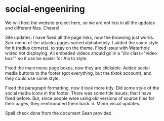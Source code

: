 # social-engeeniring
We will host the website project here, so we are not lost in all the updates and different files. 
Cheers!


Site updates: I have fixed all the page links, now the browsing just works. Sub-menu of the attacks pages sorted alphabeticly. I added the same style for it (radius corners), to stay on the theme. Fixed issue with Waterhole wideo not displaying. All embeded videos should go in a "div class="video box"" so it can be easier for Ala to style. 
  
Fixed the main menu page boxes, now they are clickable. Added social media buttons to the footer (got everything, but the tiktok account), and they could use some style.

Fixed the paragraph formatting, now it look more tidy. Did some style of the social media icons in the footer. There was some title issues, that I have fixed before. But, since people were using old versions of source files for their pages, they reintroduced them back in. Minor visual updates.

Spell check done from the document Sean provided.